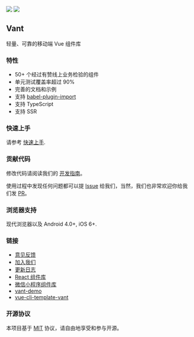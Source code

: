 <div class="van-doc-intro">
  <img class="van-doc-intro__youzan" src="//img.yzcdn.cn/public_files/2017/02/09/e84aa8cbbf7852688c86218c1f3bbf17.png">
  <img class="van-doc-intro__logo" src="//img.yzcdn.cn/public_files/2017/12/18/fd78cf6bb5d12e2a119d0576bedfd230.png">
  <h2>Vant</h2>
  <p>轻量、可靠的移动端 Vue 组件库</p>
</div>
 
### 特性

* 50+ 个经过有赞线上业务检验的组件
* 单元测试覆盖率超过 90%
* 完善的文档和示例
* 支持 [babel-plugin-import](https://github.com/ant-design/babel-plugin-import)
* 支持 TypeScript
* 支持 SSR

### 快速上手

请参考 [快速上手](https://www.youzanyun.com/zanui/vant#/zh-CN/quickstart).

### 贡献代码

修改代码请阅读我们的 [开发指南](https://github.com/youzan/vant/blob/dev/.github/CONTRIBUTING.zh-CN.md)。

使用过程中发现任何问题都可以提 [Issue](https://github.com/youzan/vant/issues) 给我们，当然，我们也非常欢迎你给我们发 [PR](https://github.com/youzan/vant/pulls)。

### 浏览器支持

现代浏览器以及 Android 4.0+, iOS 6+.

### 链接

* [意见反馈](https://github.com/youzan/vant/issues)
* [加入我们](https://job.youzan.com)
* [更新日志](https://www.youzanyun.com/zanui/vant#/zh-CN/changelog)
* [React 组件库](https://www.youzanyun.com/zanui/zent)
* [微信小程序组件库](https://github.com/youzan/zanui-weapp)
* [vant-demo](https://github.com/youzan/vant-demo)
* [vue-cli-template-vant](https://github.com/youzan/vue-cli-template-vant)

### 开源协议

本项目基于 [MIT](https://zh.wikipedia.org/wiki/MIT%E8%A8%B1%E5%8F%AF%E8%AD%89) 协议，请自由地享受和参与开源。
